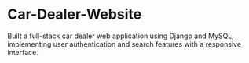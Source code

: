 # Car-Dealer-Website
Built a full-stack car dealer web application using Django and MySQL, implementing user authentication and search features with a responsive interface.
